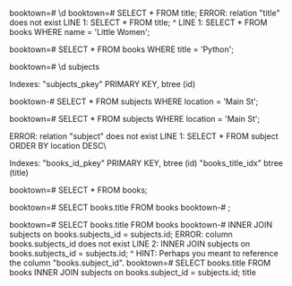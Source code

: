 booktown=# \d
booktown=# SELECT * FROM title;
ERROR:  relation "title" does not exist
LINE 1: SELECT * FROM title;
                      ^
LINE 1: SELECT * FROM books WHERE name = 'Little Women';

booktown=# SELECT * FROM books WHERE title = 'Python';


booktown=# \d subjects

Indexes:
    "subjects_pkey" PRIMARY KEY, btree (id)

booktown-# SELECT * FROM subjects WHERE location = 'Main St';

booktown=# SELECT * FROM subjects WHERE location = 'Main St';

ERROR:  relation "subject" does not exist
LINE 1: SELECT * FROM subject ORDER BY location DESC\

Indexes:
    "books_id_pkey" PRIMARY KEY, btree (id)
    "books_title_idx" btree (title)

booktown=# SELECT * FROM books;


booktown=# SELECT books.title FROM books 
booktown-# ;

booktown=# SELECT books.title FROM books
booktown-# INNER JOIN subjects on books.subjects_id = subjects.id;
ERROR:  column books.subjects_id does not exist
LINE 2: INNER JOIN subjects on books.subjects_id = subjects.id;
                               ^
HINT:  Perhaps you meant to reference the column "books.subject_id".
booktown=# SELECT books.title FROM books                                                                                                                                                                    INNER JOIN subjects on books.subject_id = subjects.id;
            title            


